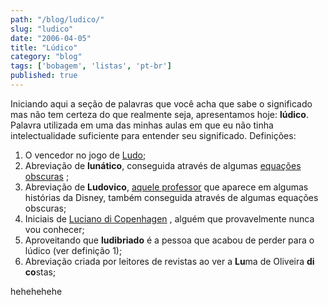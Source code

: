 ```yaml
---
path: "/blog/ludico/"
slug: "ludico"
date: "2006-04-05"
title: "Lúdico"
category: "blog"
tags: ['bobagem', 'listas', 'pt-br']
published: true
---
```


Iniciando aqui a seção de palavras que você acha que sabe o significado mas não 
tem certeza do que realmente seja, apresentamos hoje: **lúdico**. 
Palavra utilizada em uma das minhas aulas em que eu não tinha intelectualidade suficiente para entender seu significado. Definições:

1. O vencedor no jogo de [Ludo](http://images.google.com.br/images?svnum=50&hl=pt-BR&lr=&safe=off&q=jogo+ludo&btnG=Pesquisar);
2. Abreviação de **lunático**, conseguida através de algumas [equações obscuras](http://mathworld.wolfram.com/UnsolvedProblems.html) ;
3. Abreviação de **Ludovico**, [aquele professor](http://images.google.com.br/images?svnum=50&hl=pt-BR&safe=off&q=Ludwig+von+Drake&spell=1) que aparece em algumas histórias da Disney, também conseguida através de algumas equações obscuras;
4. Iniciais de [Luciano di Copenhagen](http://www.google.com.br/search?num=50&hl=pt-BR&safe=off&pwst=1&q=Luciano+di+Copenhagen&spell=1) , alguém que provavelmente nunca vou conhecer;
5. Aproveitando que **ludibriado** é a pessoa que acabou de perder para o lúdico (ver definição 1);
6. Abreviação criada por leitores de revistas ao ver a **Lu**ma de Oliveira **di** **co**stas;

hehehehehe
